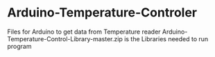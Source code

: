 # Arduino-Temperature-Controler
Files for Arduino to get data from Temperature reader
Arduino-Temperature-Control-Library-master.zip  is the Libraries needed to run program
